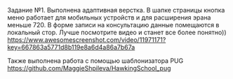 Задание №1.
Выполнена адаптивная верстка.
В шапке страницы кнопка меню работает для мобильных устройств и для расширения эрана меньше 720.
В форме записи на консультацию данные помещаются в локальный стор.
Лучше посмотрите видео и станет все более понятно))
https://www.awesomescreenshot.com/video/11971171?key=667863a5771d8b119e8a6d4a86a7b67a


Также выполнена работа с помощью шаблонизатора PUG 
https://github.com/MaggieShpileva/HawkingSchool_pug
